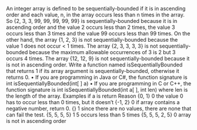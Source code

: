 An integer array is defined to be sequentially-bounded if it is in ascending order and each 
value, n, in the array occurs less than n times in the array. So {2, 3, 3, 99, 99, 99, 99, 99} is 
sequentially-bounded because it is in ascending order and the value 2 occurs less than 2 times, 
the value 3 occurs less than 3 times and the value 99 occurs less than 99 times. On the other 
hand, the array {1, 2, 3} is not sequentially-bounded because the value 1 does not occur < 1 
times. The array {2, 3, 3, 3, 3} is not sequentially-bounded because the maximum allowable 
occurrences of 3 is 2 but 3 occurs 4 times. The array {12, 12, 9} is not sequentially-bounded 
because it is not in ascending order.
Write a function named isSequentiallyBounded that returns 1 if its array argument is 
sequentially-bounded, otherwise it returns 0.
• If you are programming in Java or C#, the function signature is int 
isSequentiallyBounded(int[ ] a)
• If you are programming in C or C++, the function signature is int isSequentiallyBounded(int 
a[ ], int len) where len is the length of the array.
Examples
if a is return Reason
{0, 1} 0 the value 0 has to occur less than 0 times, but it doesn’t
{-1, 2} 0 if array contains a negative number, return 0.
{} 1 since there are no values, there are none that can fail 
the test.
{5, 5, 5, 5} 1 5 occurs less than 5 times
{5, 5, 5, 2, 5} 0 array is not in ascending order